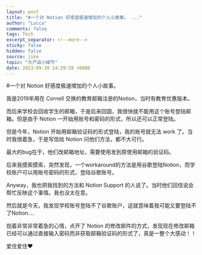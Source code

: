 ```yaml
---
layout: post
title: "#一个对 Notion 好感度极速增加的个人小故事。 ..."
author: "Lucca"
comments: false
tags: Tech
excerpt_separator: <!--more-->
sticky: false
hidden: false
source: jike
topic: "大产品小细节"
date: 2023-09-30 14:29:28 +0800
---
```


#一个对 Notion 好感度极速增加的个人小故事。

<!--more-->



我是2019年用在 Cornell 交换的教育邮箱注册的Notion，当时有教育优惠版本。

而后来学校会回收学生的邮箱，于是后来回国，我很快就不能用这个账号登陆邮箱。但是由于 Notion 一开始用账号和密码的形式，所以还可以正常登陆。

但是今年，Notion 开始用邮箱验证码的形式登陆，我的账号就无法 work 了。当时我很着急，于是写信给 Notion 问他们方法，都不大可行。

最大的bug在于，他们改邮箱地址，需要使用发到原使用邮箱的验证码。

后来我摸索摸索，突然发现，一个workaround的方法是用谷歌登陆Notion，而学校账户可以用账号密码的形式，登陆谷歌账号。

Anyway，我也把我找到的方法和 Notion Support 的人说了。当时他们回信说会帮忙反映这个事情。我也没太在意。

然后就是今天，我发现学校账号登陆不了谷歌账户，这就意味着我可能又要登陆不了Notion....

抱着非常非常着急的心情，点开了 Notion 的修改邮件的方式，发现现在修改邮箱已经可以通过直接输入密码而非获取邮箱验证码的形式了，真是一整个大感动！！

爱住爱住♥️

